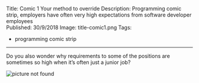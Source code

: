 Title: Comic 1 Your method to override
Description: Programming comic strip, employers have often very high expectations from software developer employees  
Published: 30/9/2018
Image: title-comic1.png
Tags: 
- programming comic strip
---

Do you also wonder why requirements to some of the positions are sometimes so high when it’s often just a junior job?

![picture not found](https://mikeska.tech/assets/images/articles/git-repos/assets/images/strips/your-method-to-override-1.png "Strip your method to override")
<!--stackedit_data:
eyJoaXN0b3J5IjpbMTIwNjQwNDI3MCwtNjk1NTU3MTM4XX0=
-->